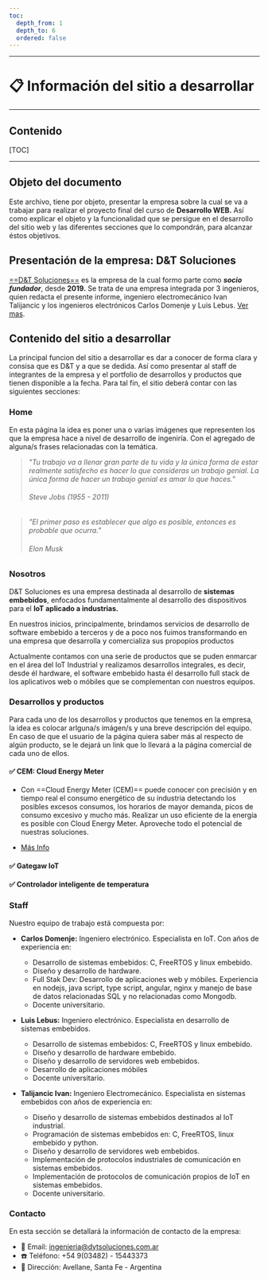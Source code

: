 ```yaml
---
toc:
  depth_from: 1
  depth_to: 6
  ordered: false
---
```

<!-- End configs -->

<!-- Init Document -->
---
# :clipboard: Información del sitio a desarrollar
---

## Contenido
[TOC]

---

## Objeto del documento
Este archivo, tiene por objeto, presentar la empresa sobre la cual se va a trabajar para realizar el proyecto final del curso de **Desarrollo WEB.** Así como explicar el objeto y la funcionalidad que se persigue en el desarrollo del sitio web y las diferentes secciones que lo compondrán, para alcanzar éstos objetivos.

## Presentación de la empresa: D&T Soluciones
[==D&T Soluciones==](wwww.dytsoluciones.com.ar) es la empresa de la cual formo parte como ***socio fundador***, desde **2019.** Se trata de una empresa integrada por 3 ingenieros, quien redacta el presente informe, ingeniero electromecánico Ivan Talijancic y los ingenieros electrónicos Carlos Domenje y Luis Lebus. [Ver mas](#nosotros).


## Contenido del sitio a desarrollar
La principal funcion del sitio a desarrollar es dar a conocer de forma clara y consisa que es D&T y a que se dedida. Así como presentar al staff de integrantes de la empresa y el portfolio de desarrollos y productos que tienen disponible a la fecha. Para tal fin, el sitio deberá contar con las siguientes secciones:

### Home
En esta página la idea es poner una o varias imágenes que representen los que la empresa hace a nivel de desarrollo de ingeniría. Con el agregado de alguna/s frases relacionadas con la temática.

> *"Tu trabajo va a llenar gran parte de tu vida y la única forma de estar realmente satisfecho es hacer lo que consideras un trabajo genial. La única forma de hacer un trabajo genial es amar lo que haces."*
>
> ###### Steve Jobs (1955 - 2011)

> *"El primer paso es establecer que algo es posible, entonces es probable que ocurra."*
>
> ###### Elon Musk

### Nosotros
D&T Soluciones es una empresa destinada al desarrollo de **sistemas embebidos**, enfocados fundamentalmente al desarrollo des dispositivos para el **IoT aplicado a industrias.**

En nuestros inicios, principalmente, brindamos servicios de desarrollo de software embebido a terceros y de a poco nos fuimos transformando en una empresa que desarrolla y comercializa sus propopios productos

Actualmente contamos con una serie de productos que se puden enmarcar en el área del IoT Industrial y realizamos desarrollos integrales, es decir, desde él hardware, el software embebido hasta él desarrollo full stack de los aplicativos web o móbiles que se complementan con nuestros equipos.

### Desarrollos y productos
Para cada uno de los desarrollos y productos que tenemos en la empresa, la idea es colocar arlguna/s imágen/s y una breve descripción del equipo. En caso de que el usuario de la página quiera saber más al respecto de algún producto, se le dejará un link que lo llevará a la página comercial de cada uno de ellos.

#### :white_check_mark: CEM: Cloud Energy Meter
- Con ==Cloud Energy Meter (CEM)== puede conocer con precisión y en tiempo real el consumo energético de su industria detectando los posibles excesos consumos, los horarios de mayor demanda, picos de consumo excesivo y mucho más. Realizar un uso eficiente de la energía es posible con Cloud Energy Meter. Aproveche todo el potencial de nuestras soluciones.

- [Más Info](https://telemetric.com.ar/cloud-energy-meter/)

#### :white_check_mark: Gategaw IoT

#### :white_check_mark: Controlador inteligente de temperatura

### Staff
Nuestro equipo de trabajo está compuesta por:
- **Carlos Domenje:** Ingeniero electrónico. Especialista en IoT. Con años de experiencia en:
	- Desarrollo de sistemas embebidos: C, FreeRTOS y linux embebido.
	- Diseño y desarrollo de hardware.
	- Full Stak Dev: Desarrollo de aplicaciones web y móbiles. Experiencia en nodejs, java script, type script, angular, nginx y manejo de base de datos relacionadas SQL y no relacionadas como Mongodb.
	- Docente universitario.

- **Luis Lebus:** Ingeniero electrónico. Especialista en desarrollo de sistemas embebidos.
	- Desarrollo de sistemas embebidos: C, FreeRTOS y linux embebido.
	- Diseño y desarrollo de hardware embebido.
	- Diseño y desarrollo de servidores web embebidos.
	- Desarrollo de aplicaciones móbiles
	- Docente universitario.

- **Talijancic Ivan:** Ingeniero Electromecánico. Especialista en sistemas embebidos con años de experiencia en:
	- Diseño y desarrollo de sistemas embebidos destinados al IoT industrial.
	- Programación de sistemas embebidos en: C, FreeRTOS, linux embebido y python.
	- Diseño y desarrollo de servidores web embebidos.
	- Implementación de protocolos industriales de comunicación en sistemas embebidos.
	- Implementación de protocolos de comunicación propios de IoT en sistemas embebidos.
	- Docente universitario.

### Contacto
En esta sección se detallará la información de contacto de la empresa:

- :email: Email: ingenieria@dytsoluciones.com.ar
- :phone: Teléfono: +54 9(03482) - 15443373
- :pushpin: Dirección: Avellane, Santa Fe - Argentina